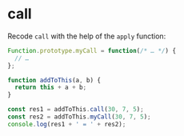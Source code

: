 # call

Recode `call` with the help of the `apply` function:

```js
Function.prototype.myCall = function(/* … */) {
  // …
};

function addToThis(a, b) {
  return this + a + b;
}

const res1 = addToThis.call(30, 7, 5);
const res2 = addToThis.myCall(30, 7, 5);
console.log(res1 + ' = ' + res2);
```
